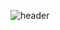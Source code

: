 ![header](https://capsule-render.vercel.app/api?type=waving&color=timeGradient&text=Hi!%20I'm%20YoungMin%20Kim&animation=twinkling&fontSize=60&fontheight=250)
